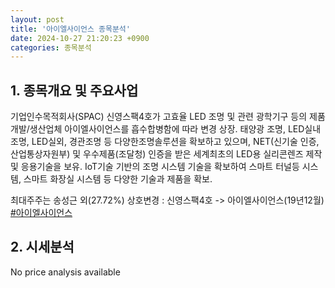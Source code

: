 ```yaml
---
layout: post
title: '아이엘사이언스 종목분석'
date: 2024-10-27 21:20:23 +0900
categories: 종목분석
---
```


## 1. 종목개요 및 주요사업

기업인수목적회사(SPAC) 신영스팩4호가 고효율 LED 조명 및 관련 광학기구 등의 제품 개발/생산업체 아이엘사이언스를 흡수합병함에 따라 변경 상장. 태양광 조명, LED실내조명, LED실외, 경관조명 등 다양한조명솔루션을 확보하고 있으며, NET(신기술 인증, 산업통상자원부) 및 우수제품(조달청) 인증을 받은 세계최초의 LED용 실리콘렌즈 제작 및 응용기술을 보유. IoT기술 기반의 조명 시스템 기술을 확보하여 스마트 터널등 시스템, 스마트 화장실 시스템 등 다양한 기술과 제품을 확보.

최대주주는 송성근 외(27.72%) 상호변경 : 신영스팩4호 -> 아이엘사이언스(19년12월)
[#아이엘사이언스](#)

## 2. 시세분석

No price analysis available
